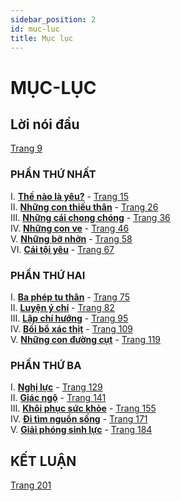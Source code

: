 ```yaml
---
sidebar_position: 2
id: muc-luc
title: Mục lục
---
```



# MỤC-LỤC

## Lời nói đầu
[Trang 9](/docs/loi-noi-dau)

### PHẦN THỨ NHẤT
I. **[Thế nào là yêu?](/phan-1/chuong-1-the-nao-la-yeu)** - [Trang 15](/phan-1/chuong-1-the-nao-la-yeu)  
II. **[Những con thiếu thân](/phan-1/chuong-2-nhung-con-thieu-than)** - [Trang 26](/phan-1/chuong-2-nhung-con-thieu-than)  
III. **[Những cái chong chóng](/docs/phan-1/chuong-3-nhung-cai-chong-chong)** - [Trang 36](/docs/phan-1/chuong-3-nhung-cai-chong-chong)  
IV. **[Những con ve](/docs/phan-1/chuong-4-nhung-con-ve)** - [Trang 46](/docs/phan-1/chuong-4-nhung-con-ve)  
V. **[Những bỡ nhỡn](/docs/phan-1/chuong-5-nhung-bo-nhon)** - [Trang 58](/docs/phan-1/chuong-5-nhung-bo-nhon)  
VI. **[Cái tội yêu](/docs/phan-1/chuong-6-cai-toi-yeu)** - [Trang 67](/docs/phan-1/chuong-6-cai-toi-yeu)

### PHẦN THỨ HAI
I. **[Ba phép tu thân](/docs/phan-1/chuong-6-cai-toi-yeu)** - [Trang 75](/docs/phan-1/chuong-6-cai-toi-yeu)  
II. **[Luyện ý chí](/docs/phan-2/chuong-2-luyen-y-chi)** - [Trang 82](/docs/phan-2/chuong-2-luyen-y-chi)  
III. **[Lập chí hướng](/docs/phan-2/chuong-3-lap-chi-huong)** - [Trang 95](/docs/phan-2/chuong-3-lap-chi-huong)  
IV. **[Bồi bổ xác thịt](/docs/phan-2/chuong-4-boi-bo-xac-thit)** - [Trang 109](/docs/phan-2/chuong-4-boi-bo-xac-thit)  
V. **[Những con đường cụt](/docs/phan-2/chuong-5-nhung-con-duong-cut)** - [Trang 119](/docs/phan-2/chuong-5-nhung-con-duong-cut)

### PHẦN THỨ BA
I. **[Nghị lực](/docs/phan-3/chuong-1-nghi-luc)** - [Trang 129](/docs/phan-3/chuong-1-nghi-luc)  
II. **[Giác ngộ](/docs/phan-3/chuong-2-giac-ngo)** - [Trang 141](/docs/phan-3/chuong-2-giac-ngo)  
III. **[Khôi phục sức khỏe](/docs/phan-3/chuong-3-khoi-phuc-suc-khoe)** - [Trang 155](/docs/phan-3/chuong-3-khoi-phuc-suc-khoe)  
IV. **[Đi tìm nguồn sống](/docs/phan-3/chuong-4-di-tim-nguon-song)** - [Trang 171](/docs/phan-3/chuong-4-di-tim-nguon-song)  
V. **[Giải phóng sinh lực](/docs/phan-3/chuong-5-giai-phong-sinh-luc)** - [Trang 184](/docs/phan-3/chuong-5-giai-phong-sinh-luc)

## KẾT LUẬN
[Trang 201](/docs/ket-luan)